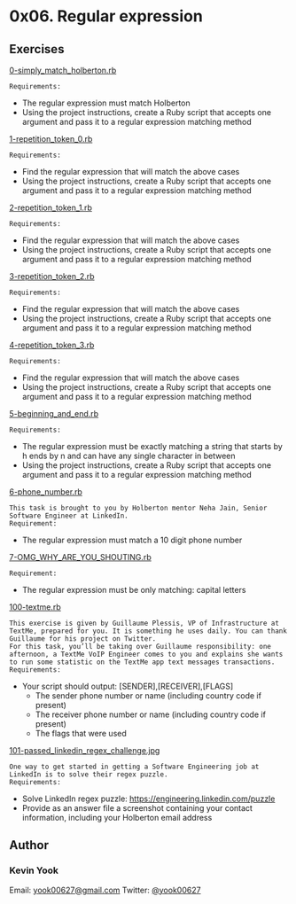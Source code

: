 # 0x06. Regular expression

## Exercises

[0-simply_match_holberton.rb](./0-simply_match_holberton.rb)
```
Requirements:
```
* The regular expression must match Holberton
* Using the project instructions, create a Ruby script that accepts one argument and pass it to a regular expression matching method

[1-repetition_token_0.rb](./1-repetition_token_0.rb)
```
Requirements:
```
* Find the regular expression that will match the above cases
* Using the project instructions, create a Ruby script that accepts one argument and pass it to a regular expression matching method

[2-repetition_token_1.rb](./2-repetition_token_1.rb)
```
Requirements:
```
* Find the regular expression that will match the above cases
* Using the project instructions, create a Ruby script that accepts one argument and pass it to a regular expression matching method

[3-repetition_token_2.rb](./3-repetition_token_2.rb)
```
Requirements:
```
* Find the regular expression that will match the above cases
* Using the project instructions, create a Ruby script that accepts one argument and pass it to a regular expression matching method

[4-repetition_token_3.rb](./4-repetition_token_3.rb)
```
Requirements:
```
* Find the regular expression that will match the above cases
* Using the project instructions, create a Ruby script that accepts one argument and pass it to a regular expression matching method

[5-beginning_and_end.rb](./5-beginning_and_end.rb)
```
Requirements:
```
* The regular expression must be exactly matching a string that starts by h ends by n and can have any single character in between
* Using the project instructions, create a Ruby script that accepts one argument and pass it to a regular expression matching method

[6-phone_number.rb](./6-phone_number.rb)
```
This task is brought to you by Holberton mentor Neha Jain, Senior Software Engineer at LinkedIn.
Requirement:
```
* The regular expression must match a 10 digit phone number

[7-OMG_WHY_ARE_YOU_SHOUTING.rb](./7-OMG_WHY_ARE_YOU_SHOUTING.rb)
```
Requirement:
```
* The regular expression must be only matching: capital letters

[100-textme.rb](./100-textme.rb)
```
This exercise is given by Guillaume Plessis, VP of Infrastructure at TextMe, prepared for you. It is something he uses daily. You can thank Guillaume for his project on Twitter.
For this task, you’ll be taking over Guillaume responsibility: one afternoon, a TextMe VoIP Engineer comes to you and explains she wants to run some statistic on the TextMe app text messages transactions.
Requirements:
```
* Your script should output: [SENDER],[RECEIVER],[FLAGS] 
  * The sender phone number or name (including country code if present)
  * The receiver phone number or name (including country code if present)
  * The flags that were used

[101-passed_linkedin_regex_challenge.jpg](./101-passed_linkedin_regex_challenge.jpg)
```
One way to get started in getting a Software Engineering job at LinkedIn is to solve their regex puzzle.
Requirements:
```
* Solve LinkedIn regex puzzle: https://engineering.linkedin.com/puzzle
* Provide as an answer file a screenshot containing your contact information, including your Holberton email address

## Author
### Kevin Yook 
Email: <yook00627@gmail.com> Twitter: [@yook00627](https://twitter.com/yook00627)
